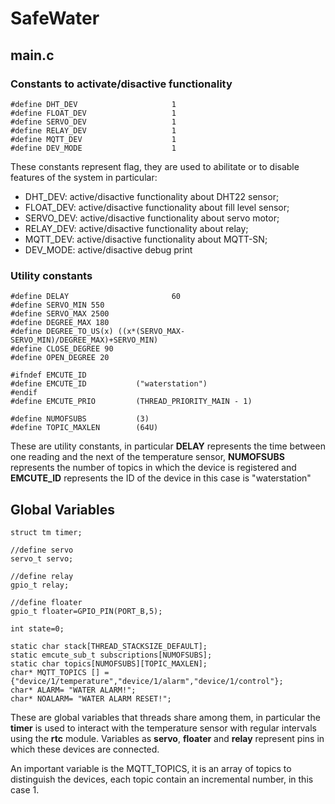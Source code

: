 # SafeWater 

## main.c

### Constants to activate/disactive functionality

```
#define DHT_DEV						1
#define FLOAT_DEV					1
#define SERVO_DEV					1
#define RELAY_DEV					1
#define MQTT_DEV					1
#define DEV_MODE					1
```

These constants represent flag, they are used to abilitate or to disable features of the system in particular:

- DHT_DEV: active/disactive functionality about DHT22 sensor;
- FLOAT_DEV: active/disactive functionality about fill level sensor;
- SERVO_DEV: active/disactive functionality about servo motor;
- RELAY_DEV: active/disactive functionality about relay;
- MQTT_DEV: active/disactive functionality about MQTT-SN;
- DEV_MODE: active/disactive debug print


### Utility constants

```
#define DELAY 						60
#define SERVO_MIN 550
#define SERVO_MAX 2500
#define DEGREE_MAX 180
#define DEGREE_TO_US(x) ((x*(SERVO_MAX-SERVO_MIN)/DEGREE_MAX)+SERVO_MIN)
#define CLOSE_DEGREE 90
#define OPEN_DEGREE 20

#ifndef EMCUTE_ID
#define EMCUTE_ID           ("waterstation")
#endif
#define EMCUTE_PRIO         (THREAD_PRIORITY_MAIN - 1)

#define NUMOFSUBS           (3)
#define TOPIC_MAXLEN        (64U)
```
These are utility constants, in particular **DELAY** represents the time between one reading and the next of the temperature sensor, **NUMOFSUBS** represents the number of topics in which the device is registered and **EMCUTE_ID** represents the ID of the device in this case is "waterstation"

## Global Variables
```
struct tm timer;

//define servo
servo_t servo;

//define relay
gpio_t relay;

//define floater
gpio_t floater=GPIO_PIN(PORT_B,5);

int state=0;

static char stack[THREAD_STACKSIZE_DEFAULT];
static emcute_sub_t subscriptions[NUMOFSUBS];
static char topics[NUMOFSUBS][TOPIC_MAXLEN];
char* MQTT_TOPICS [] ={"device/1/temperature","device/1/alarm","device/1/control"};
char* ALARM= "WATER ALARM!";
char* NOALARM= "WATER ALARM RESET!";
```

These are global variables that threads share among them, in particular the **timer** is used to interact with the temperature sensor with regular intervals using the **rtc** module. Variables as **servo**, **floater** and **relay** represent pins in which these devices are connected.

An important variable is the MQTT_TOPICS, it is an array of topics to distinguish the devices, each topic contain an incremental number, in this case 1.
